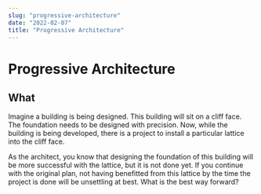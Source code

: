 ```yaml
---
slug: "progressive-architecture"
date: "2022-02-07"
title: "Progressive Architecture"
---
```


# Progressive Architecture
## What
Imagine a building is being designed. This building will sit on a cliff face. The foundation needs to be designed with precision. Now, while the building is being developed, there is a project to install a particular lattice into the cliff face. 

As the architect, you know that designing the foundation of this building will be more successful with the lattice, but it is not done yet. If you continue with the original plan, not having benefitted from this lattice by the time the project is done will be unsettling at best. What is the best way forward?

